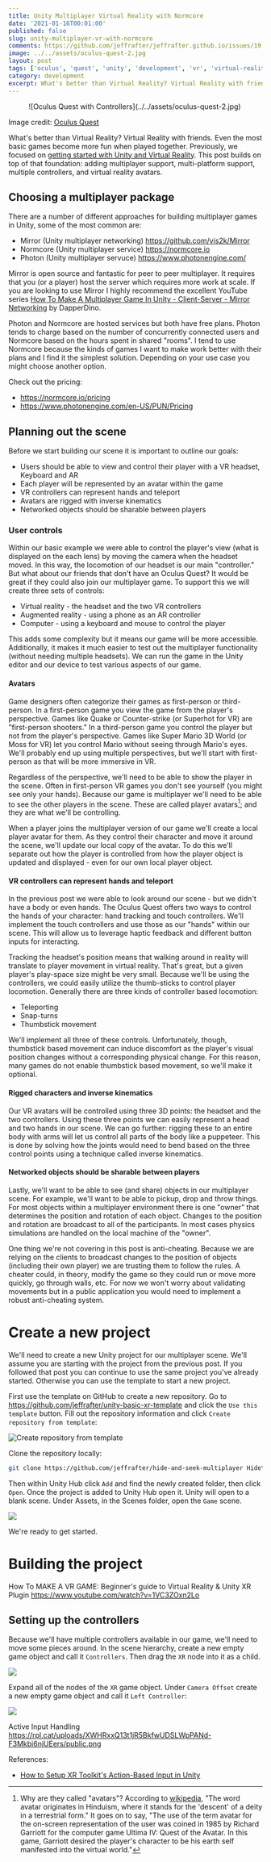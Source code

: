 ```yaml
---
title: Unity Multiplayer Virtual Reality with Normcore
date: '2021-01-16T00:01:00'
published: false
slug: unity-multiplayer-vr-with-normcore
comments: https://github.com/jeffrafter/jeffrafter.github.io/issues/19
image: ../../assets/oculus-quest-2.jpg
layout: post
tags: ['oculus', 'quest', 'unity', 'development', 'vr', 'virtual-reality', 'multiplayer']
category: development
excerpt: What's better than Virtual Reality? Virtual Reality with friends. Even the most basic games become more fun when played together. Learn how to quickly setup a multiplayer VR game with Normcore and Unity.
---
```

<figure class="fullwidth">
![Oculus Quest with Controllers](../../assets/oculus-quest-2.jpg)
</figure>
<figcaption class="fullwidth">
Image credit: <a href="https://oculus.com">Oculus Quest</a>
</figcaption>

What's better than Virtual Reality? Virtual Reality with friends. Even the most basic games become more fun when played together. Previously, we focused on [getting started with Unity and Virtual Reality](./getting-started-with-unity-and-vr). This post builds on top of that foundation: adding multiplayer support, multi-platform support, multiple controllers, and virtual reality avatars.

## Choosing a multiplayer package

There are a number of different approaches for building multiplayer games in Unity, some of the most common are:

* Mirror (Unity multiplayer networking) https://github.com/vis2k/Mirror
* Normcore (Unity multiplayer service) https://normcore.io
* Photon (Unity multiplayer servuce) https://www.photonengine.com/

Mirror is open source and fantastic for peer to peer multiplayer. It requires that you (or a player) host the server which requires more work at scale. If you are looking to use Mirror I highly recommend the excellent YouTube series [How To Make A Multiplayer Game In Unity - Client-Server - Mirror Networking](https://www.youtube.com/watch?v=5LhA4Tk_uvI&list=PLS6sInD7ThM1aUDj8lZrF4b4lpvejB2uB) by DapperDino.

Photon and Normcore are hosted services but both have free plans. Photon tends to charge based on the number of concurrently connected users and Normcore based on the hours spent in shared "rooms". I tend to use Normcore because the kinds of games I want to make work better with their plans and I find it the simplest solution. Depending on your use case you might choose another option.

Check out the pricing:

* https://normcore.io/pricing
* https://www.photonengine.com/en-US/PUN/Pricing

## Planning out the scene

Before we start building our scene it is important to outline our goals:

* Users should be able to view and control their player with a VR headset, Keyboard and AR
* Each player will be represented by an avatar within the game
* VR controllers can represent hands and teleport
* Avatars are rigged with inverse kinematics
* Networked objects should be sharable between players

### User controls

Within our basic example we were able to control the player's view (what is displayed on the each lens) by moving the camera when the headset moved. In this way, the locomotion of our headset is our main "controller." But what about our friends that don't have an Oculus Quest? It would be great if they could also join our multiplayer game. To support this we will create three sets of controls:

* Virtual reality - the headset and the two VR controllers
* Augmented reality - using a phone as an AR controller
* Computer - using a keyboard and mouse to control the player

This adds some complexity but it means our game will be more accessible. Additionally, it makes it much easier to test out the multiplayer functionality (without needing multiple headsets). We can run the game in the Unity editor and our device to test various aspects of our game.

#### Avatars

Game designers often categorize their games as first-person or third-person. In a first-person game you view the game from the player's perspective. Games like Quake or Counter-strike (or Superhot for VR) are "first-person shooters."  In a third-person game you control the player but not from the player's perspective. Games like Super Mario 3D World (or Moss for VR) let you control Mario without seeing through Mario's eyes. We'll probably end up using multiple perspectives, but we'll start with first-person as that will be more immersive in VR.

Regardless of the perspective, we'll need to be able to show the player in the scene. Often in first-person VR games you don't see yourself (you might see only your hands). Because our game is multiplayer we'll need to be able to see the other players in the scene. These are called player avatars[^avatar]; and they are what we'll be controlling.

[^avatar]: Why are they called "avatars"? According to [wikipedia](https://en.wikipedia.org/wiki/Avatar_(computing)), "The word avatar originates in Hinduism, where it stands for the 'descent' of a deity in a terrestrial form." It goes on to say, "The use of the term avatar for the on-screen representation of the user was coined in 1985 by Richard Garriott for the computer game Ultima IV: Quest of the Avatar. In this game, Garriott desired the player's character to be his earth self manifested into the virtual world."

When a player joins the multiplayer version of our game we'll create a local player avatar for them. As they control their character and move it around the scene, we'll update our local copy of the avatar. To do this we'll separate out how the player is controlled from how the player object is updated and displayed - even for our own local player object.

#### VR controllers can represent hands and teleport

In the previous post we were able to look around our scene - but we didn't have a body or even hands. The Oculus Quest offers two ways to control the hands of your character: hand tracking and touch controllers. We'll implement the touch controllers and use those as our "hands" within our scene. This will allow us to leverage haptic feedback and different button inputs for interacting.

Tracking the headset's position means that walking around in reality will translate to player movement in virtual reality. That's great, but a given player's play-space size might be very small. Because we'll be using the controllers, we could easily utilize the thumb-sticks to control player locomotion. Generally there are three kinds of controller based locomotion:

* Teleporting
* Snap-turns
* Thumbstick movement

We'll implement all three of these controls. Unfortunately, though, thumbstick based movement can induce discomfort as the player's visual position changes without a corresponding physical change. For this reason, many games do not enable thumbstick based movement, so we'll make it optional.

#### Rigged characters and inverse kinematics

Our VR avatars will be controlled using three 3D points: the headset and the two controllers. Using these three points we can easily represent a head and two hands in our scene. We can go further: rigging these to an entire body with arms will let us control all parts of the body like a puppeteer. This is done by solving how the joints would need to bend based on the three control points using a technique called inverse kinematics.

#### Networked objects should be sharable between players

Lastly, we'll want to be able to see (and share) objects in our multiplayer scene. For example, we'll want to be able to pickup, drop and throw things. For most objects within a multiplayer environment there is one "owner" that determines the position and rotation of each object. Changes to the position and rotation are broadcast to all of the participants. In most cases physics simulations are handled on the local machine of the "owner".

One thing we're not covering in this post is anti-cheating. Because we are relying on the clients to broadcast changes to the position of objects (including their own player) we are trusting them to follow the rules. A cheater could, in theory, modify the game so they could run or move more quickly, go through walls, etc. For now we won't worry about validating movements but in a public application you would need to implement a robust anti-cheating system.

# Create a new project

We'll need to create a new Unity project for our multiplayer scene. We'll assume you are starting with the project from the previous post. If you followed that post you can continue to use the same project you've already started. Otherwise you can use the template to start a new project.

First use the template on GitHub to create a new repository. Go to https://github.com/jeffrafter/unity-basic-xr-template and click the `Use this template` button. Fill out the repository information and click `Create repository from template`:

![Create repository from template](https://rpl.cat/uploads/hticPBADLJ81718j2wN1Nu5qLf1T9Cq_-bG_ZWYkL-c/public.png)

Clone the repository locally:

```sh
git clone https://github.com/jeffrafter/hide-and-seek-multiplayer Hide\ and\ Seek\ Multiplayer
```

Then within Unity Hub click `Add` and find the newly created folder, then click `Open`. Once the project is added to Unity Hub open it. Unity will open to a blank scene. Under Assets, in the Scenes folder, open the `Game` scene.

![](https://rpl.cat/uploads/gVJo-xivfzGYtOVsXeon0024guUAHfV0FS4vjM5-Od4/public.png)

We're ready to get started.

# Building the project





How To MAKE A VR GAME: Beginner's guide to Virtual Reality & Unity XR Plugin
https://www.youtube.com/watch?v=1VC3ZOxn2Lo













































## Setting up the controllers

Because we'll have multiple controllers available in our game, we'll need to move some pieces around. In the scene hierarchy, create a new empty game object and call it `Controllers`. Then drag the `XR` node into it as a child.

![](../../assets/unity-xr-controllers.gif)

Expand all of the nodes of the `XR` game object. Under `Camera Offset` create a new empty game object and call it `Left Controller`:

![](https://rpl.cat/uploads/kNx7gYIGQyIQ4iBTFyGRLVElvSO58-sUGNASO_XjBPs/public.png)


Active Input Handling https://rpl.cat/uploads/XWHRxxQ13t1jR5BkfwUDSLWpPANd-F3Mkbi6njUEers/public.png


References:

* [How to Setup XR Toolkit's Action-Based Input in Unity](https://www.youtube.com/watch?v=d2gEEQeu1b4)
